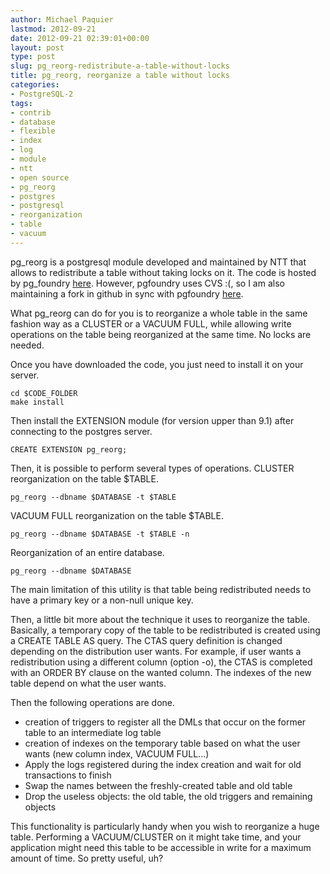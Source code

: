 ```yaml
---
author: Michael Paquier
lastmod: 2012-09-21
date: 2012-09-21 02:39:01+00:00
layout: post
type: post
slug: pg_reorg-redistribute-a-table-without-locks
title: pg_reorg, reorganize a table without locks
categories:
- PostgreSQL-2
tags:
- contrib
- database
- flexible
- index
- log
- module
- ntt
- open source
- pg_reorg
- postgres
- postgresql
- reorganization
- table
- vacuum
---
```


pg\_reorg is a postgresql module developed and maintained by NTT that allows to redistribute a table without taking locks on it.
The code is hosted by pg\_foundry [here](http://pgfoundry.org/projects/reorg/).
However, pgfoundry uses CVS :(, so I am also maintaining a fork in github in sync with pgfoundry [here](https://github.com/michaelpq/pg_reorg).

What pg\_reorg can do for you is to reorganize a whole table in the same fashion way as a CLUSTER or a VACUUM FULL, while allowing write operations on the table being reorganized at the same time. No locks are needed.

Once you have downloaded the code, you just need to install it on your server.

    cd $CODE_FOLDER
    make install

Then install the EXTENSION module (for version upper than 9.1) after connecting to the postgres server.

    CREATE EXTENSION pg_reorg;

Then, it is possible to perform several types of operations.
CLUSTER reorganization on the table $TABLE.

    pg_reorg --dbname $DATABASE -t $TABLE

VACUUM FULL reorganization on the table $TABLE.

    pg_reorg --dbname $DATABASE -t $TABLE -n

Reorganization of an entire database.

    pg_reorg --dbname $DATABASE

The main limitation of this utility is that table being redistributed needs to have a primary key or a non-null unique key.

Then, a little bit more about the technique it uses to reorganize the table.
Basically, a temporary copy of the table to be redistributed is created using a CREATE TABLE AS query. The CTAS query definition is changed depending on the distribution user wants. For example, if user wants a redistribution using a different column (option -o), the CTAS is completed with an ORDER BY clause on the wanted column. The indexes of the new table depend on what the user wants.

Then the following operations are done.

  * creation of triggers to register all the DMLs that occur on the former table to an intermediate log table
  * creation of indexes on the temporary table based on what the user wants (new column index, VACUUM FULL...)
  * Apply the logs registered during the index creation and wait for old transactions to finish
  * Swap the names between the freshly-created table and old table
  * Drop the useless objects: the old table, the old triggers and remaining objects

This functionality is particularly handy when you wish to reorganize a huge table. Performing a VACUUM/CLUSTER on it might take time, and your application might need this table to be accessible in write for a maximum amount of time. So pretty useful, uh?
